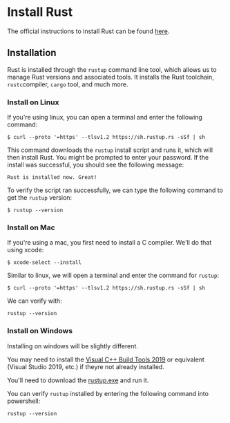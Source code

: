 # Install Rust

The official instructions to install Rust can be found [here](https://www.rust-lang.org/tools/install).

## Installation

Rust is installed through the `rustup` command line tool, which allows us to manage Rust versions and associated tools. It installs the Rust toolchain, `rustc`compiler, `cargo` tool, and much more.

### Install on Linux

If you're using linux, you can open a terminal and enter the following command:

`$ curl --proto '=https' --tlsv1.2 https://sh.rustup.rs -sSf | sh`

This command downloads the `rustup` install script and runs it, which will then install Rust. You might be prompted to enter your password. If the install was successful, you should see the following message:

`Rust is installed now. Great!`

To verify the script ran successfully, we can type the following command to get the `rustup` version: 

`$ rustup --version`

### Install on Mac

If you're using a mac, you first need to install a C compiler. We'll do that using xcode:

`$ xcode-select --install`

Similar to linux, we will open a terminal and enter the command for `rustup`:

`$ curl --proto '=https' --tlsv1.2 https://sh.rustup.rs -sSf | sh`

We can verify with:

`rustup --version`

### Install on Windows

Installing on windows will be slightly different.

You may need to install the [Visual C++ Build Tools 2019](https://visualstudio.microsoft.com/downloads/?q=build+tools#build-tools-for-visual-studio-2022) or equivalent (Visual Studio 2019, etc.) if theyre not already installed.

You'll need to download the [rustup.exe](https://static.rust-lang.org/rustup/dist/x86_64-pc-windows-msvc/rustup-init.exe) and run it.

You can verify `rustup` installed by entering the following command into powershell:

`rustup --version`
